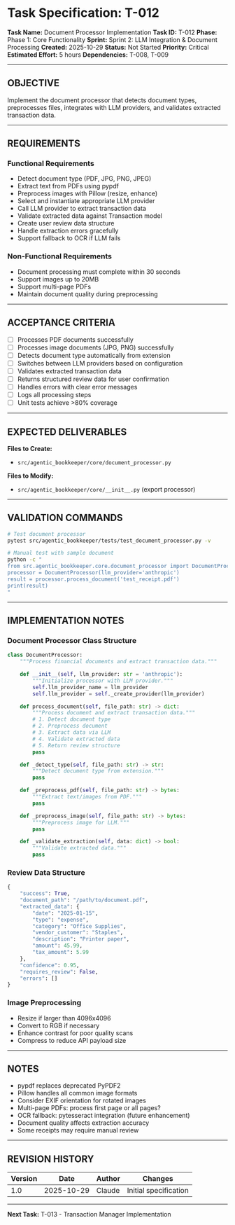# Task Specification: T-012

**Task Name:** Document Processor Implementation
**Task ID:** T-012
**Phase:** Phase 1: Core Functionality
**Sprint:** Sprint 2: LLM Integration & Document Processing
**Created:** 2025-10-29
**Status:** Not Started
**Priority:** Critical
**Estimated Effort:** 5 hours
**Dependencies:** T-008, T-009

---

## OBJECTIVE

Implement the document processor that detects document types, preprocesses files, integrates with LLM providers, and validates extracted transaction data.

---

## REQUIREMENTS

### Functional Requirements

- Detect document type (PDF, JPG, PNG, JPEG)
- Extract text from PDFs using pypdf
- Preprocess images with Pillow (resize, enhance)
- Select and instantiate appropriate LLM provider
- Call LLM provider to extract transaction data
- Validate extracted data against Transaction model
- Create user review data structure
- Handle extraction errors gracefully
- Support fallback to OCR if LLM fails

### Non-Functional Requirements

- Document processing must complete within 30 seconds
- Support images up to 20MB
- Support multi-page PDFs
- Maintain document quality during preprocessing

---

## ACCEPTANCE CRITERIA

- [ ] Processes PDF documents successfully
- [ ] Processes image documents (JPG, PNG) successfully
- [ ] Detects document type automatically from extension
- [ ] Switches between LLM providers based on configuration
- [ ] Validates extracted transaction data
- [ ] Returns structured review data for user confirmation
- [ ] Handles errors with clear error messages
- [ ] Logs all processing steps
- [ ] Unit tests achieve >80% coverage

---

## EXPECTED DELIVERABLES

**Files to Create:**

- `src/agentic_bookkeeper/core/document_processor.py`

**Files to Modify:**

- `src/agentic_bookkeeper/core/__init__.py` (export processor)

---

## VALIDATION COMMANDS

```bash
# Test document processor
pytest src/agentic_bookkeeper/tests/test_document_processor.py -v

# Manual test with sample document
python -c "
from src.agentic_bookkeeper.core.document_processor import DocumentProcessor
processor = DocumentProcessor(llm_provider='anthropic')
result = processor.process_document('test_receipt.pdf')
print(result)
"
```

---

## IMPLEMENTATION NOTES

### Document Processor Class Structure

```python
class DocumentProcessor:
    """Process financial documents and extract transaction data."""

    def __init__(self, llm_provider: str = 'anthropic'):
        """Initialize processor with LLM provider."""
        self.llm_provider_name = llm_provider
        self.llm_provider = self._create_provider(llm_provider)

    def process_document(self, file_path: str) -> dict:
        """Process document and extract transaction data."""
        # 1. Detect document type
        # 2. Preprocess document
        # 3. Extract data via LLM
        # 4. Validate extracted data
        # 5. Return review structure
        pass

    def _detect_type(self, file_path: str) -> str:
        """Detect document type from extension."""
        pass

    def _preprocess_pdf(self, file_path: str) -> bytes:
        """Extract text/images from PDF."""
        pass

    def _preprocess_image(self, file_path: str) -> bytes:
        """Preprocess image for LLM."""
        pass

    def _validate_extraction(self, data: dict) -> bool:
        """Validate extracted data."""
        pass
```

### Review Data Structure

```python
{
    "success": True,
    "document_path": "/path/to/document.pdf",
    "extracted_data": {
        "date": "2025-01-15",
        "type": "expense",
        "category": "Office Supplies",
        "vendor_customer": "Staples",
        "description": "Printer paper",
        "amount": 45.99,
        "tax_amount": 5.99
    },
    "confidence": 0.95,
    "requires_review": False,
    "errors": []
}
```

### Image Preprocessing

- Resize if larger than 4096x4096
- Convert to RGB if necessary
- Enhance contrast for poor quality scans
- Compress to reduce API payload size

---

## NOTES

- pypdf replaces deprecated PyPDF2
- Pillow handles all common image formats
- Consider EXIF orientation for rotated images
- Multi-page PDFs: process first page or all pages?
- OCR fallback: pytesseract integration (future enhancement)
- Document quality affects extraction accuracy
- Some receipts may require manual review

---

## REVISION HISTORY

| Version | Date       | Author | Changes                    |
|---------|------------|--------|-----------------------------|
| 1.0     | 2025-10-29 | Claude | Initial specification       |

---

**Next Task:** T-013 - Transaction Manager Implementation
